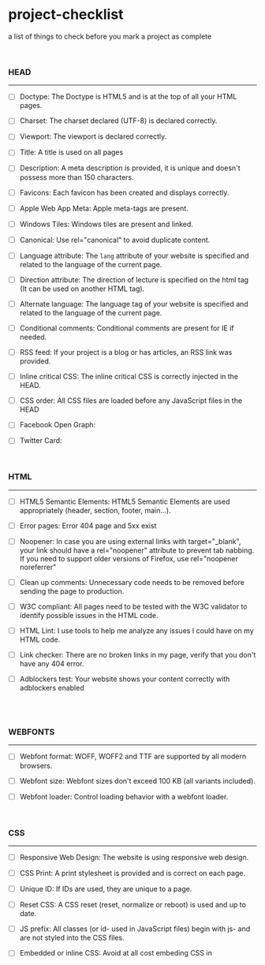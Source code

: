 # project-checklist
a list of things to check before you mark a project as complete

<br/>

### HEAD

---

- [ ] Doctype: The Doctype is HTML5 and is at the top of all your HTML pages.

- [ ] Charset: The charset declared (UTF-8) is declared correctly.

- [ ] Viewport: The viewport is declared correctly.

- [ ] Title: A title is used on all pages

- [ ] Description: A meta description is provided, it is unique and doesn't possess more than 150 characters.

- [ ] Favicons: Each favicon has been created and displays correctly.

- [ ] Apple Web App Meta: Apple meta-tags are present.

- [ ] Windows Tiles: Windows tiles are present and linked.

- [ ] Canonical: Use rel="canonical" to avoid duplicate content.

- [ ] Language attribute: The <code>lang</code> attribute of your website is specified and related to the language of the current page.

- [ ] Direction attribute: The direction of lecture is specified on the html tag (It can be used on another HTML tag).

- [ ] Alternate language: The language tag of your website is specified and related to the language of the current page.

- [ ] Conditional comments: Conditional comments are present for IE if needed.

- [ ] RSS feed: If your project is a blog or has articles, an RSS link was provided.

- [ ] Inline critical CSS: The inline critical CSS is correctly injected in the HEAD.

- [ ] CSS order: All CSS files are loaded before any JavaScript files in the HEAD

- [ ] Facebook Open Graph:

- [ ] Twitter Card:

<br/>

### HTML 

---

- [ ] HTML5 Semantic Elements: HTML5 Semantic Elements are used appropriately (header, section, footer, main...).

- [ ] Error pages: Error 404 page and 5xx exist

- [ ] Noopener: In case you are using external links with target="_blank", your link should have a rel="noopener" attribute to prevent tab nabbing. If you need to support older versions of Firefox, use rel="noopener noreferrer"

- [ ] Clean up comments: Unnecessary code needs to be removed before sending the page to production.

- [ ] W3C compliant: All pages need to be tested with the W3C validator to identify possible issues in the HTML code.

- [ ] HTML Lint: I use tools to help me analyze any issues I could have on my HTML code.

- [ ] Link checker: There are no broken links in my page, verify that you don't have any 404 error.

- [ ] Adblockers test: Your website shows your content correctly with adblockers enabled

<br/>
<br/>

### WEBFONTS

---


- [ ] Webfont format: WOFF, WOFF2 and TTF are supported by all modern browsers.

- [ ] Webfont size: Webfont sizes don't exceed 100 KB (all variants included).

- [ ] Webfont loader: Control loading behavior with a webfont loader.

<br/>

### CSS

---

- [ ] Responsive Web Design: The website is using responsive web design.

- [ ] CSS Print: A print stylesheet is provided and is correct on each page.

- [ ] Unique ID: If IDs are used, they are unique to a page.

- [ ] Reset CSS: A CSS reset (reset, normalize or reboot) is used and up to date.

- [ ] JS prefix: All classes (or id- used in JavaScript files) begin with js- and are not styled into the CSS files.

- [ ] Embedded or inline CSS: Avoid at all cost embeding CSS in <style> tags or using inline CSS

- [ ] Vendor prefixes: CSS vendor prefixes are used and are generated accordingly with your browser support compatibility.

- [ ] Concatenation: CSS files are concatenated in a single file (Not for HTTP/2).

- [ ] Minification: All CSS files are minified.

- [ ] Non-blocking: CSS files need to be non-blocking to prevent the DOM from taking time to load.

- [ ] Stylelint: All CSS or SCSS files are without any errors.

- [ ] Responsive web design: All pages were tested with the correct breakpoints.

- [ ] CSS Validator: The CSS was tested and pertinent errors were corrected.

- [ ] Desktop Browsers: All pages were tested on all current desktop browsers (Safari, Firefox, Chrome, Internet Explorer, EDGE...)

- [ ] Mobile Browsers: All pages were tested on all current mobile browsers (Native browser, Chrome, Safari...)

- [ ] OS: All pages were tested on all current OS (Windows, Android, iOS, Mac...)

- [ ] Reading direction: All pages need to be tested for LTR and RTL languages if they need to be supported.

<br/>
 
### JAVASCRIPT
 
---

- [ ] JavaScript Inline: You don't have any JavaScript code inline (mixed with your HTML code).

- [ ] Concatenation: JavaScript files are concatenated.

- [ ] Minification: JavaScript files are minified (you can add the .min suffix).

- [ ] JavaScript security:

- [ ] noscript tag: Use `<noscript>` tag in the HTML body if a script type on the page is unsupported or if scripting is currently turned off in the browser. This will be helpful in client-side rendering heavy apps such as React.js.

- [ ] Non-blocking: JavaScript files are loaded asynchronously using async or deferred using defer attribute.

- [ ] Modernizr: If you need to target some specific features you can use a custom Modernizr to add classes in your <html> tag.

- [ ] ESLint: No errors are flagged by ESLint (based on your configuration or standards rules).

<br/>
 
### IMAGES

---
 

- [ ] Optimization: All images are optimized to be rendered in the browser. WebP format could be used for critical pages (like Homepage)

- [ ] Picture/Srcset: You use picture/srcset to provide the most appropriate image for the current viewport of the user.

- [ ] Retina: You provide layout images 2x or 3x, support retina display.

- [ ] Sprite: Small images are in a sprite file (in the case of icons, they can be in an SVG sprite image).

- [ ] Width and Height: Set width and height attributes on <img> if the final rendered image size is known (can be omitted for CSS sizing).

- [ ] Alternative text: All <img> have an alternative text which describe the image visually.

- [ ] Lazy loading: Images are lazyloaded (A noscript fallback is always provided).

<br/>
 
### ACCESSIBILITY

---

- [ ] Progressive enhancement: Major functionality like main navigation and search should work without JavaScript enabled.

- [ ] Color contrast: Color contrast should at least pass WCAG AA (AAA for mobile).

- [ ] H1: All pages have an H1 which is not the title of the website.

- [ ] Headings: Headings should be used properly and in the right order (H1 to H6).

- [ ] Specific HTML5 input types are used: This is especially important for mobile devices that show customized keypads and widgets for different types.

- [ ] Label: A label is associated with each input form element. In case a label can't be displayed, use aria-label instead.

- [ ] Accessibility standards testing: Use the WAVE tool to test if your page respects the accessibility standards.

- [ ] Keyboard navigation: Test your website using only your keyboard in a previsible order. All interactive elements are reachable and usable.

- [ ] Screen reader: All pages were tested in two or more screen readers (such as JAWS, VoiceOver, and NVDA).

- [ ] Focus style: If the focus is disabled, it is replaced by visible state in CSS.
 
<br/>

### PERFORMANCE
 
---

- [ ] Page weight: The weight of each page is between 0 and 500 KB.

- [ ] Minified HTML: Your HTML is minified.

- [ ] Lazy loading: Images, scripts and CSS need to be lazy loaded to improve the response time of the current page (See details in their respective sections)

- [ ] Cookie size: If you are using cookies be sure each cookie doesn't exceed 4096 bytes and your domain name doesn't have more than 20 cookies.

- [ ] Third party components:

- [ ] DNS resolution: DNS of third-party services that may be needed are resolved in advance during idle time using dns-prefetch.

- [ ] Preconnection: DNS lookup, TCP handshake and TLS negotiation with services that will be needed soon is done in advance during idle time using preconnect.

- [ ] Prefetching: Resources that will be needed soon (e.g. lazy loaded images) are requested in advance during idle time using prefetch.

- [ ] Preloading: Resources needed in the current page (e.g. scripts placed at the end of <body>) in advance using preload.

- [ ] Google PageSpeed: All your pages were tested (not only the homepage) and have a score of at least 90/100.
 
<br/>
 
### SEO

---

- [ ] Google Analytics: Google Analytics is installed and correctly configured.

- [ ] Headings logic: Heading text helps to understand the content in the current page.

- [ ] sitemap.xml: A sitemap.xml exists and was submitted to Google Search Console.

- [ ] robots.txt: The robots.txt is not blocking webpages.

- [ ] Structured Data: Pages using structured data are tested and are without errors. Structured data helps crawlers understand the content in the current page.

- [ ] Sitemap HTML: An HTML sitemap is provided and is accessible via a link in the footer of your website.

- [ ] Pagination link tags: Provide rel="prev" and rel="next" to indicate paginated content.

